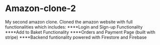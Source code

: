 # Amazon-clone-2
My second amazon clone.
Cloned the amazon website with full functionalities which includes:
****Login and Sign-up Functionality
****Add to Baket Functionality
****Orders and Payment Page (built with stripe)
****Backend funtionality powered with Firestore and Firebase
